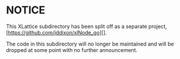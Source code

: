 # NOTICE

This XLattice subdirectory has been split off as a separate project,
[https://github.com/jddixon/xlNode_go][].

The code in this subdirectory will no longer be maintained and will
be dropped at some point with no further announcement.
